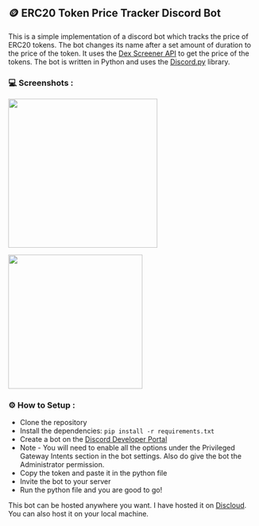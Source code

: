 ## 🪙 **ERC20 Token Price Tracker Discord Bot**

This is a simple implementation of a discord bot which tracks the price of ERC20 tokens. The bot changes its name after a set amount of duration to the price of the token. It uses the [Dex Screener API](https://docs.dexscreener.com/api/reference) to get the price of the tokens. The bot is written in Python and uses the [Discord.py](https://discordpy.readthedocs.io/en/stable/) library.

### 💻 **Screenshots :**
<p><a><img height="300rem" src="https://i.imgur.com/h446nUd.png"/></a></p>
<a><img width="270rem" src="https://i.imgur.com/nXSpGqN.png"/></a>

### ⚙️ **How to Setup :**
- Clone the repository
- Install the dependencies:
```pip install -r requirements.txt```
- Create a bot on the [Discord Developer Portal](https://discord.com/developers/applications)
- Note - You will need to enable all the options under the Privileged Gateway Intents section in the bot settings. Also do give the bot the Administrator permission.
- Copy the token and paste it in the python file
- Invite the bot to your server
- Run the python file and you are good to go!

This bot can be hosted anywhere you want. I have hosted it on [Discloud](https://discloudbot.com/). You can also host it on your local machine.
